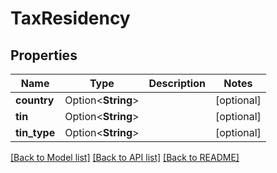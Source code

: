 # TaxResidency

## Properties

Name | Type | Description | Notes
------------ | ------------- | ------------- | -------------
**country** | Option<**String**> |  | [optional]
**tin** | Option<**String**> |  | [optional]
**tin_type** | Option<**String**> |  | [optional]

[[Back to Model list]](../README.md#documentation-for-models) [[Back to API list]](../README.md#documentation-for-api-endpoints) [[Back to README]](../README.md)


